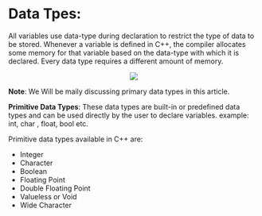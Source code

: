 # Data Tpes:

All variables use data-type during declaration to restrict the type of data to be stored. Whenever a variable is defined in C++, the compiler allocates some memory for that variable based on the data-type with which it is declared. Every data type requires a different amount of memory.

<div style="text-align:center"><img src="https://media.geeksforgeeks.org/wp-content/cdn-uploads/20191113115600/DatatypesInC.png" /></div>

<b>Note</b>: We Will be maily discussing primary data types in this article.

<b>Primitive Data Types</b>: These data types are built-in or predefined data types and can be used directly by the user to declare variables. example: int, char , float, bool etc.
    
Primitive data types available in C++ are: 
- Integer
- Character
- Boolean
- Floating Point
- Double Floating Point
- Valueless or Void
- Wide Character